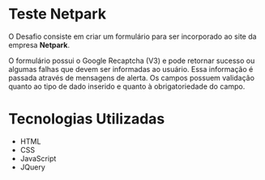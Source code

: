# Teste Netpark

O Desafio consiste em criar um formulário para ser incorporado ao site da empresa **Netpark**.

O formulário possui o Google Recaptcha (V3) e pode retornar sucesso ou algumas falhas que devem ser informadas ao usuário. Essa informação é passada através de mensagens de alerta.
Os campos possuem validação quanto ao tipo de dado inserido e quanto à obrigatoriedade do campo.

# Tecnologias Utilizadas
* HTML
* CSS
* JavaScript
* JQuery

